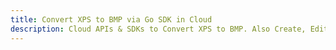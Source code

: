 ---title: Convert XPS to BMP via Go SDK in Clouddescription: Cloud APIs & SDKs to Convert XPS to BMP. Also Create, Edit & Render Microsoft Word & OpenOffice documents in the Cloud.---